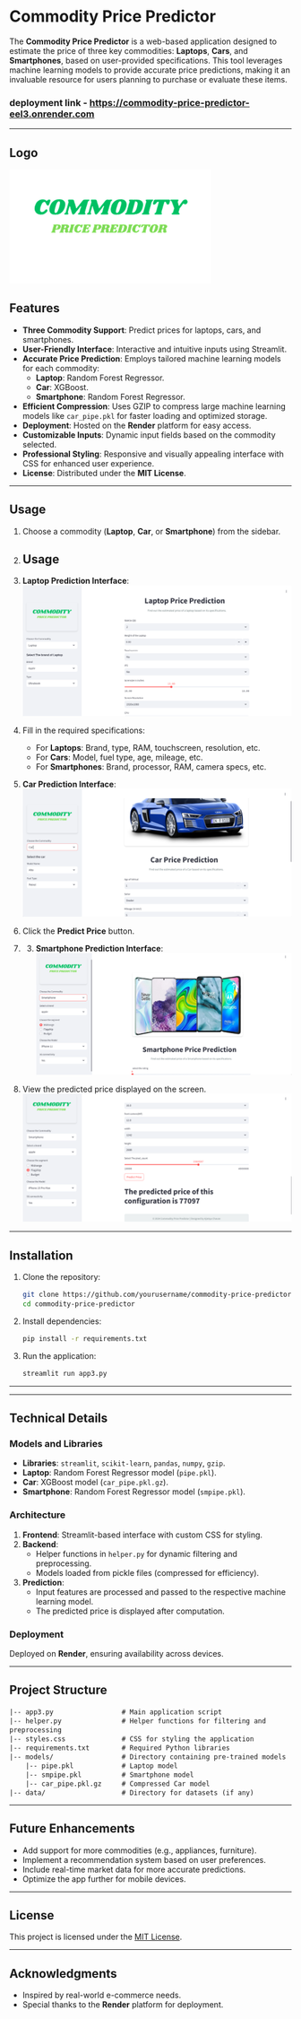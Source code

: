 # Commodity Price Predictor


The **Commodity Price Predictor** is a web-based application designed to estimate the price of three key commodities: **Laptops**, **Cars**, and **Smartphones**, based on user-provided specifications. This tool leverages machine learning models to provide accurate price predictions, making it an invaluable resource for users planning to purchase or evaluate these items.

### deployment link - https://commodity-price-predictor-eel3.onrender.com

---
## Logo
  ![Logo of predictor](COMMODITY-transformed.png)

## Features

- **Three Commodity Support**: Predict prices for laptops, cars, and smartphones.
- **User-Friendly Interface**: Interactive and intuitive inputs using Streamlit.
- **Accurate Price Prediction**: Employs tailored machine learning models for each commodity:
  - **Laptop**: Random Forest Regressor.
  - **Car**: XGBoost.
  - **Smartphone**: Random Forest Regressor.
- **Efficient Compression**: Uses GZIP to compress large machine learning models like `car_pipe.pkl` for faster loading and optimized storage.
- **Deployment**: Hosted on the **Render** platform for easy access.
- **Customizable Inputs**: Dynamic input fields based on the commodity selected.
- **Professional Styling**: Responsive and visually appealing interface with CSS for enhanced user experience.
- **License**: Distributed under the **MIT License**.

---
## Usage

1. Choose a commodity (**Laptop**, **Car**, or **Smartphone**) from the sidebar.
2. ## Usage
1. **Laptop Prediction Interface**:
   ![Laptop Prediction](https://github.com/Ajinkya-19/Commodity-Price-Predictor/blob/main/laptop%20price.png)
3. Fill in the required specifications:
   - For **Laptops**: Brand, type, RAM, touchscreen, resolution, etc.
   - For **Cars**: Model, fuel type, age, mileage, etc.
   - For **Smartphones**: Brand, processor, RAM, camera specs, etc.
2. **Car Prediction Interface**:
   ![Car Prediction](carprice.png)

4. Click the **Predict Price** button.
5. 3. **Smartphone Prediction Interface**:
   ![Smartphone Prediction](smartphonepricepredict.png)
6. View the predicted price displayed on the screen.
   ![prediction](prediction_image.png)


------
## Installation

1. Clone the repository:
   ```bash
   git clone https://github.com/yourusername/commodity-price-predictor.git
   cd commodity-price-predictor
   ```
2. Install dependencies:
   ```bash
   pip install -r requirements.txt
   ```
3. Run the application:
   ```bash
   streamlit run app3.py
   ```

---

---

## Technical Details

### Models and Libraries
- **Libraries**: `streamlit`, `scikit-learn`, `pandas`, `numpy`, `gzip`.
- **Laptop**: Random Forest Regressor model (`pipe.pkl`).
- **Car**: XGBoost model (`car_pipe.pkl.gz`).
- **Smartphone**: Random Forest Regressor model (`smpipe.pkl`).

### Architecture
1. **Frontend**: Streamlit-based interface with custom CSS for styling.
2. **Backend**:
   - Helper functions in `helper.py` for dynamic filtering and preprocessing.
   - Models loaded from pickle files (compressed for efficiency).
3. **Prediction**:
   - Input features are processed and passed to the respective machine learning model.
   - The predicted price is displayed after computation.

### Deployment
Deployed on **Render**, ensuring availability across devices.

---

## Project Structure

```plaintext
|-- app3.py                 # Main application script
|-- helper.py               # Helper functions for filtering and preprocessing
|-- styles.css              # CSS for styling the application
|-- requirements.txt        # Required Python libraries
|-- models/                 # Directory containing pre-trained models
    |-- pipe.pkl            # Laptop model
    |-- smpipe.pkl          # Smartphone model
    |-- car_pipe.pkl.gz     # Compressed Car model
|-- data/                   # Directory for datasets (if any)
```

---

## Future Enhancements

- Add support for more commodities (e.g., appliances, furniture).
- Implement a recommendation system based on user preferences.
- Include real-time market data for more accurate predictions.
- Optimize the app further for mobile devices.

---

## License

This project is licensed under the [MIT License](https://opensource.org/licenses/MIT).

---

## Acknowledgments

- Inspired by real-world e-commerce needs.
- Special thanks to the **Render** platform for deployment.

